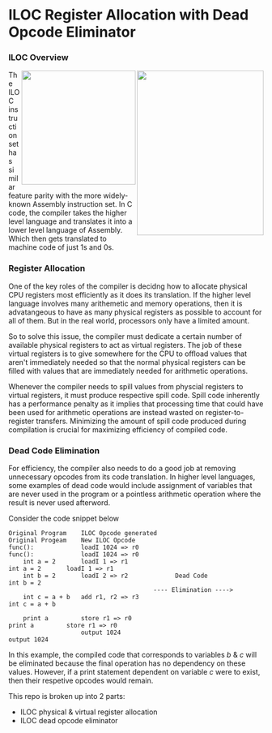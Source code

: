 # ILOC Register Allocation with Dead Opcode Eliminator

### ILOC Overview

<p>
    <img src="https://user-images.githubusercontent.com/50348516/168185749-ecebaeff-91d7-49e1-bee0-6a346d77fa7e.png" align="right" height="325" width="250"/> <img src="https://user-images.githubusercontent.com/50348516/168185683-10860c41-ec1d-4dad-bf65-5ac4db4c4907.png" align="right" height="225" width="225"/>  </p>
    
The ILOC instruction set has similar feature parity with the more widely-known Assembly instruction set.
In C code, the compiler takes the higher level language and translates it into a lower level language of Assembly. Which then gets translated to machine code of just 1s and 0s.

### Register Allocation

One of the key roles of the compiler is decidng how to allocate physical CPU registers most efficiently as it does its translation. If the higher level language involves many arithemetic and memory operations, then it is advatangeous to have as many physical registers as possible to account for all of them. But in the real world, processors only have a limited amount.

So to solve this issue, the compiler must dedicate a certain number of available physical registers to act as virtual registers. The job of these virtual registers is to give somewhere for the CPU to offload values that aren't immediately needed so that the normal physical registers can be filled with values that are immediately needed for arithmetic operations.

Whenever the compiler needs to spill values from physcial registers to virtual registers, it must produce respective spill code. Spill code inherently has a performance penalty as it implies that processing time that could have been used for arithmetic operations are instead wasted on register-to-register transfers. Minimizing the amount of spill code produced during compilation is crucial for maximizing efficiency of compiled code.

### Dead Code Elimination

For efficiency, the compiler also needs to do a good job at removing unnecessary opcodes from its code translation. In higher level languages, some examples of dead code would include assignment of variables that are never used in the program or a pointless arithmetic operation where the result is never used afterword.

Consider the code snippet below

```
Original Program    ILOC Opcode generated                       Original Progeam    New ILOC Opcode
func():             loadI 1024 => r0                            func():             loadI 1024 => r0
    int a = 2       loadI 1 => r1                                   int a = 2       loadI 1 => r1           
    int b = 2       loadI 2 => r2             Dead Code             int b = 2                     
                                        ---- Elimination ---->   
    int c = a + b   add r1, r2 => r3                                int c = a + b                
    
    print a         store r1 => r0                                  print a         store r1 => r0 
                    output 1024                                                     output 1024
```

In this example, the compiled code that corresponds to variables *b* & *c* will be eliminated because the final operation has no dependency on these values. However, if a print statement dependent on variable *c* were to exist, then their respetive opcodes would remain.


This repo is broken up into 2 parts:
- ILOC physical & virtual register allocation
- ILOC dead opcode eliminator

